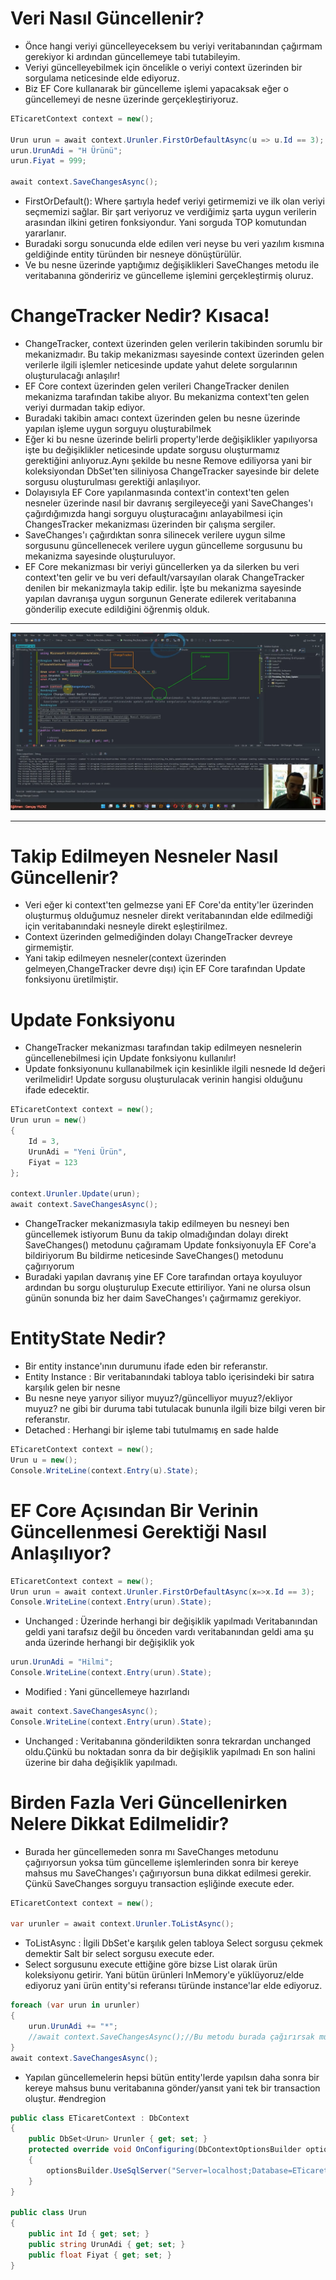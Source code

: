 # Veri Nasıl Güncellenir? 
- Önce hangi veriyi güncelleyeceksem bu veriyi veritabanından çağırmam gerekiyor ki ardından güncellemeye tabi tutabileyim.
- Veriyi güncelleyebilmek için öncelikle o veriyi  context üzerinden bir sorgulama neticesinde elde ediyoruz.
- Biz EF Core kullanarak bir güncelleme işlemi yapacaksak eğer o güncellemeyi de nesne üzerinde gerçekleştiriyoruz.
```C#
ETicaretContext context = new();

Urun urun = await context.Urunler.FirstOrDefaultAsync(u => u.Id == 3);
urun.UrunAdi = "H Ürünü";
urun.Fiyat = 999;

await context.SaveChangesAsync();
```
- FirstOrDefault(): Where şartıyla hedef veriyi getirmemizi ve ilk olan veriyi seçmemizi sağlar. Bir şart veriyoruz ve verdiğimiz şarta uygun verilerin arasından ilkini getiren fonksiyondur. Yani sorguda TOP komutundan yararlanır.
-  Buradaki sorgu sonucunda elde edilen veri neyse bu veri yazılım kısmına geldiğinde entity türünden bir nesneye dönüştürülür.
- Ve bu nesne üzerinde yaptığımız değişiklikleri SaveChanges metodu ile veritabanına göndeririz ve güncelleme işlemini gerçekleştirmiş oluruz.

# ChangeTracker Nedir? Kısaca!
- ChangeTracker, context üzerinden gelen verilerin takibinden sorumlu bir mekanizmadır. Bu takip mekanizması sayesinde context üzerinden gelen verilerle ilgili işlemler neticesinde update yahut delete sorgularının oluşturulacağı anlaşılır! 
- EF Core context üzerinden gelen verileri ChangeTracker denilen mekanizma tarafından takibe alıyor. Bu mekanizma context'ten gelen veriyi durmadan takip ediyor.
- Buradaki takibin amacı context üzerinden gelen bu nesne üzerinde yapılan işleme uygun sorguyu oluşturabilmek
- Eğer ki bu nesne üzerinde belirli property'lerde değişiklikler yapılıyorsa işte bu değişiklikler neticesinde update sorgusu oluşturmamız gerektiğini anlıyoruz.Aynı şekilde bu nesne Remove ediliyorsa yani bir koleksiyondan DbSet'ten siliniyosa ChangeTracker sayesinde bir delete sorgusu oluşturulması gerektiği anlaşılıyor.
- Dolayısıyla EF Core yapılanmasında context'in context'ten gelen nesneler üzerinde  nasıl bir davranış sergileyeceği yani SaveChanges'ı çağırdığımızda hangi sorguyu oluşturacağını anlayabilmesi için ChangesTracker mekanizması üzerinden bir çalışma sergiler.
- SaveChanges'ı çağırdıktan sonra silinecek verilere uygun silme sorgusunu güncellenecek verilere uygun güncelleme sorgusunu bu mekanizma sayesinde oluşturuluyor.
- EF Core mekanizması bir veriyi güncellerken ya da silerken bu veri context'ten gelir ve bu veri default/varsayılan olarak ChangeTracker denilen bir mekanizmayla takip edilir. İşte bu mekanizma sayesinde yapılan davranışa uygun sorgunun Generate edilerek veritabanına gönderilip execute edildiğini öğrenmiş olduk.
***

<img src="1.png" width="auto">

***

# Takip Edilmeyen Nesneler Nasıl Güncellenir?
- Veri eğer ki context'ten gelmezse yani EF Core'da entity'ler üzerinden oluşturmuş olduğumuz nesneler direkt veritabanından elde edilmediği için veritabanındaki nesneyle direkt eşleştirilmez.
- Context üzerinden gelmediğinden dolayı ChangeTracker devreye girmemiştir.
- Yani takip edilmeyen nesneler(context üzerinden gelmeyen,ChangeTracker devre dışı) için EF Core tarafından Update fonksiyonu üretilmiştir.

# Update Fonksiyonu
- ChangeTracker mekanizması tarafından takip edilmeyen nesnelerin güncellenebilmesi için Update fonksiyonu kullanılır!
- Update fonksiyonunu kullanabilmek için kesinlikle ilgili nesnede Id değeri verilmelidir! Update sorgusu oluşturulacak verinin hangisi olduğunu ifade edecektir.
```C#
ETicaretContext context = new();
Urun urun = new()
{
    Id = 3,
    UrunAdi = "Yeni Ürün",
    Fiyat = 123
};

context.Urunler.Update(urun);
await context.SaveChangesAsync();
```
- ChangeTracker mekanizmasıyla takip edilmeyen bu nesneyi ben güncellemek istiyorum Bunu da takip olmadığından dolayı direkt SaveChanges() metodunu çağıramam Update fonksiyonuyla EF Core'a bildiriyorum Bu bildirme neticesinde SaveChanges() metodunu çağırıyorum
- Buradaki yapılan davranış yine EF Core tarafından ortaya koyuluyor ardından bu sorgu oluşturulup Execute ettiriliyor. Yani ne olursa olsun günün sonunda biz her daim SaveChanges'ı çağırmamız gerekiyor.

# EntityState Nedir?
- Bir entity instance'ının durumunu ifade eden bir referanstır.
- Entity Instance : Bir veritabanındaki tabloya tablo içerisindeki bir satıra karşılık gelen bir nesne
- Bu nesne neye yarıyor siliyor muyuz?/güncelliyor muyuz?/ekliyor muyuz? ne gibi bir duruma tabi tutulacak bununla ilgili bize bilgi veren bir referanstır.
- Detached : Herhangi bir işleme tabi tutulmamış en sade halde 
```C#
ETicaretContext context = new();
Urun u = new();
Console.WriteLine(context.Entry(u).State);
```

# EF Core Açısından Bir Verinin Güncellenmesi Gerektiği Nasıl Anlaşılıyor?
```C#
ETicaretContext context = new();
Urun urun = await context.Urunler.FirstOrDefaultAsync(x=>x.Id == 3);
Console.WriteLine(context.Entry(urun).State);
```
- Unchanged : Üzerinde herhangi bir değişiklik yapılmadı Veritabanından geldi yani tarafsız değil bu önceden vardı veritabanından geldi ama şu anda üzerinde herhangi bir değişiklik yok

```C#
urun.UrunAdi = "Hilmi";
Console.WriteLine(context.Entry(urun).State);
```
- Modified : Yani güncellemeye hazırlandı
```C#
await context.SaveChangesAsync();
Console.WriteLine(context.Entry(urun).State);
```
- Unchanged : Veritabanına gönderildikten sonra tekrardan unchanged oldu.Çünkü bu noktadan sonra da bir değişiklik yapılmadı En son halini üzerine bir daha değişiklik yapılmadı. 

# Birden Fazla Veri Güncellenirken Nelere Dikkat Edilmelidir?
- Burada her güncellemeden sonra mı SaveChanges metodunu çağırıyorsun yoksa tüm güncelleme işlemlerinden sonra bir kereye mahsus mu SaveChanges'ı çağırıyorsun buna dikkat edilmesi gerekir. Çünkü SaveChanges sorguyu transaction eşliğinde execute eder.

```C#
ETicaretContext context = new();

var urunler = await context.Urunler.ToListAsync();
```
- ToListAsync : İlgili DbSet'e karşılık gelen tabloya Select sorgusu çekmek demektir Salt bir select sorgusu execute eder.
- Select sorgusunu execute ettiğine göre bizse List olarak ürün koleksiyonu getirir. Yani bütün ürünleri InMemory'e yüklüyoruz/elde ediyoruz yani ürün entity'si referansı türünde instance'lar elde ediyoruz.

```C#
foreach (var urun in urunler)
{
    urun.UrunAdi += "*";
    //await context.SaveChangesAsync();//Bu metodu burada çağırırsak muazzam bir maliyete sebep olmuş oluruz.Yani her bir ürün güncellemesinde ayrı ayrı transaction oluşturmuş oluruz.
}
await context.SaveChangesAsync();
```
- Yapılan güncellemelerin hepsi bütün entity'lerde yapılsın daha sonra bir kereye mahsus bunu veritabanına gönder/yansıt yani tek bir transaction oluştur. 
#endregion

```C#
public class ETicaretContext : DbContext
{
    public DbSet<Urun> Urunler { get; set; }
    protected override void OnConfiguring(DbContextOptionsBuilder optionsBuilder)
    {
        optionsBuilder.UseSqlServer("Server=localhost;Database=ETicaretDb;Trusted_Connection = true;");
    }
}

public class Urun
{
    public int Id { get; set; }
    public string UrunAdi { get; set; }
    public float Fiyat { get; set; }
}
```